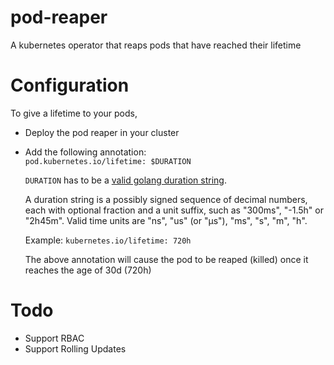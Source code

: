 # pod-reaper
A kubernetes operator that reaps pods that have reached their lifetime

# Configuration
To give a lifetime to your pods, 
* Deploy the pod reaper in your cluster
* Add the following annotation:  
  `pod.kubernetes.io/lifetime: $DURATION`

  `DURATION` has to be a [valid golang duration string](https://golang.org/pkg/time/#ParseDuration).

  A duration string is a possibly signed sequence of decimal numbers, each with optional fraction and a unit suffix, such as "300ms", "-1.5h" or "2h45m". Valid time units are "ns", "us" (or "µs"), "ms", "s", "m", "h".

  Example: `kubernetes.io/lifetime: 720h` 

  The above annotation will cause the pod to be reaped (killed) once it reaches the age of 30d (720h)

# Todo
* Support RBAC
* Support Rolling Updates

